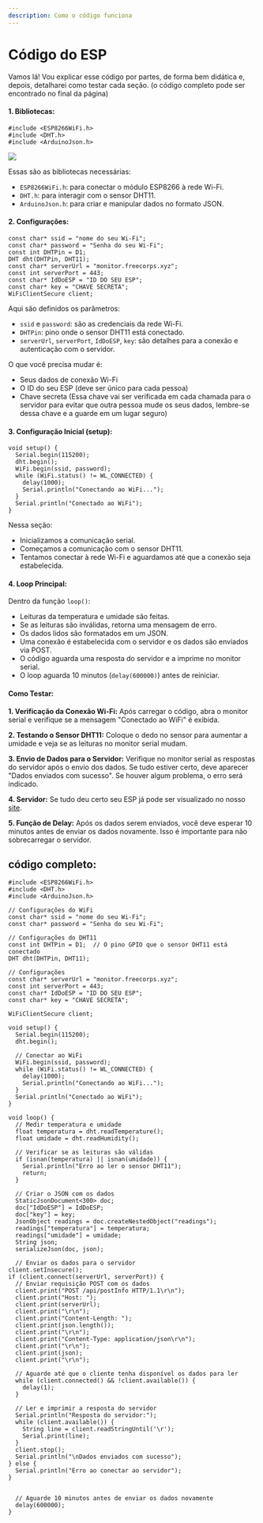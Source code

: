 ```yaml
---
description: Como o código funciona
---
```


# Código do ESP

Vamos lá! Vou explicar esse código por partes, de forma bem didática e, depois, detalharei como testar cada seção. (o código completo pode ser encontrado no final da página)

#### 1. Bibliotecas:

```arduino
#include <ESP8266WiFi.h>
#include <DHT.h>
#include <ArduinoJson.h>
```

![](../.gitbook/assets/captura2.png)

Essas são as bibliotecas necessárias:

* `ESP8266WiFi.h`: para conectar o módulo ESP8266 à rede Wi-Fi.
* `DHT.h`: para interagir com o sensor DHT11.
* `ArduinoJson.h`: para criar e manipular dados no formato JSON.

#### 2. Configurações:

```arduino
const char* ssid = "nome do seu Wi-Fi";
const char* password = "Senha do seu Wi-Fi";
const int DHTPin = D1;
DHT dht(DHTPin, DHT11);
const char* serverUrl = "monitor.freecorps.xyz";
const int serverPort = 443;
const char* IdDoESP = "ID DO SEU ESP";
const char* key = "CHAVE SECRETA";
WiFiClientSecure client;
```

Aqui são definidos os parâmetros:

* `ssid` e `password`: são as credenciais da rede Wi-Fi.
* `DHTPin`: pino onde o sensor DHT11 está conectado.
* `serverUrl`, `serverPort`, `IdDoESP`, `key`: são detalhes para a conexão e autenticação com o servidor.

O que você precisa mudar é:

* Seus dados de conexão Wi-Fi
* O ID do seu ESP (deve ser único para cada pessoa)
* Chave secreta (Essa chave vai ser verificada em cada chamada para o servidor para evitar que outra pessoa mude os seus dados, lembre-se dessa chave e a guarde em um lugar seguro)

#### 3. Configuração Inicial (setup):

```arduino
void setup() {
  Serial.begin(115200);
  dht.begin();
  WiFi.begin(ssid, password);
  while (WiFi.status() != WL_CONNECTED) {
    delay(1000);
    Serial.println("Conectando ao WiFi...");
  }
  Serial.println("Conectado ao WiFi");
}
```

Nessa seção:

* Inicializamos a comunicação serial.
* Começamos a comunicação com o sensor DHT11.
* Tentamos conectar à rede Wi-Fi e aguardamos até que a conexão seja estabelecida.

#### 4. Loop Principal:

Dentro da função `loop()`:

* Leituras da temperatura e umidade são feitas.
* Se as leituras são inválidas, retorna uma mensagem de erro.
* Os dados lidos são formatados em um JSON.
* Uma conexão é estabelecida com o servidor e os dados são enviados via POST.
* O código aguarda uma resposta do servidor e a imprime no monitor serial.
* O loop aguarda 10 minutos (`delay(600000)`) antes de reiniciar.

#### Como Testar:

**1. Verificação da Conexão Wi-Fi:** Após carregar o código, abra o monitor serial e verifique se a mensagem "Conectado ao WiFi" é exibida.

**2. Testando o Sensor DHT11:** Coloque o dedo no sensor para aumentar a umidade e veja se as leituras no monitor serial mudam.

**3. Envio de Dados para o Servidor:** Verifique no monitor serial as respostas do servidor após o envio dos dados. Se tudo estiver certo, deve aparecer "Dados enviados com sucesso". Se houver algum problema, o erro será indicado.

**4. Servidor:** Se tudo deu certo seu ESP já pode ser visualizado no nosso [site](https://monitor.freecorps.xyz/).

**5. Função de Delay:** Após os dados serem enviados, você deve esperar 10 minutos antes de enviar os dados novamente. Isso é importante para não sobrecarregar o servidor.



## código completo:

```arduino
#include <ESP8266WiFi.h>
#include <DHT.h>
#include <ArduinoJson.h>

// Configurações do WiFi
const char* ssid = "nome do seu Wi-Fi";
const char* password = "Senha do seu Wi-Fi";

// Configurações do DHT11
const int DHTPin = D1;  // O pino GPIO que o sensor DHT11 está conectado
DHT dht(DHTPin, DHT11);

// Configurações
const char* serverUrl = "monitor.freecorps.xyz";
const int serverPort = 443;
const char* IdDoESP = "ID DO SEU ESP";
const char* key = "CHAVE SECRETA";

WiFiClientSecure client;

void setup() {
  Serial.begin(115200);
  dht.begin();

  // Conectar ao WiFi
  WiFi.begin(ssid, password);
  while (WiFi.status() != WL_CONNECTED) {
    delay(1000);
    Serial.println("Conectando ao WiFi...");
  }
  Serial.println("Conectado ao WiFi");
}

void loop() {
  // Medir temperatura e umidade
  float temperatura = dht.readTemperature();
  float umidade = dht.readHumidity();

  // Verificar se as leituras são válidas
  if (isnan(temperatura) || isnan(umidade)) {
    Serial.println("Erro ao ler o sensor DHT11");
    return;
  }

  // Criar o JSON com os dados
  StaticJsonDocument<300> doc;
  doc["IdDoESP"] = IdDoESP;
  doc["key"] = key;
  JsonObject readings = doc.createNestedObject("readings");
  readings["temperatura"] = temperatura;
  readings["umidade"] = umidade;
  String json;
  serializeJson(doc, json);

  // Enviar os dados para o servidor
client.setInsecure();
if (client.connect(serverUrl, serverPort)) {
  // Enviar requisição POST com os dados
  client.print("POST /api/postInfo HTTP/1.1\r\n");
  client.print("Host: ");
  client.print(serverUrl);
  client.print("\r\n");
  client.print("Content-Length: ");
  client.print(json.length());
  client.print("\r\n");
  client.print("Content-Type: application/json\r\n");
  client.print("\r\n");
  client.print(json);
  client.print("\r\n");

  // Aguarde até que o cliente tenha disponível os dados para ler
  while (client.connected() && !client.available()) {
    delay(1);
  }

  // Ler e imprimir a resposta do servidor
  Serial.println("Resposta do servidor:");
  while (client.available()) {
    String line = client.readStringUntil('\r');
    Serial.print(line);
  }
  client.stop();
  Serial.println("\nDados enviados com sucesso");
} else {
  Serial.println("Erro ao conectar ao servidor");
}


  // Aguarde 10 minutos antes de enviar os dados novamente
  delay(600000);
}

```
